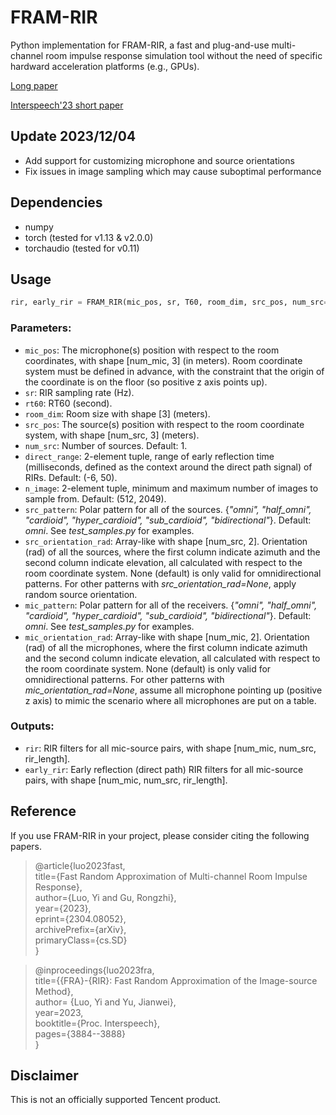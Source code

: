 # FRAM-RIR
Python implementation for FRAM-RIR, a fast and plug-and-use multi-channel room impulse response simulation tool without the need of specific hardward acceleration platforms (e.g., GPUs). 

[Long paper](https://arxiv.org/abs/2304.08052)

[Interspeech'23 short paper](https://www.isca-speech.org/archive/pdfs/interspeech_2023/luo23b_interspeech.pdf)

## Update 2023/12/04

* Add support for customizing microphone and source orientations
* Fix issues in image sampling which may cause suboptimal performance

## Dependencies 
* numpy
* torch (tested for v1.13 & v2.0.0)
* torchaudio (tested for v0.11)

## Usage
```python
rir, early_rir = FRAM_RIR(mic_pos, sr, T60, room_dim, src_pos, num_src=1, direct_range=(-6, 50), n_image=(512, 2049), src_pattern='omni', src_orientation_rad=None, mic_pattern='omni', mic_orientation_rad=None)
```
### Parameters:
* ``mic_pos``: The microphone(s) position with respect to the room coordinates, with shape [num_mic, 3] (in meters). Room coordinate system must be defined in advance, with the constraint that the origin of the coordinate is on the floor (so positive z axis points up).
* ``sr``: RIR sampling rate (Hz).
* ``rt60``: RT60 (second).
* ``room_dim``: Room size with shape [3] (meters).
* ``src_pos``: The source(s) position with respect to the room coordinate system, with shape [num_src, 3] (meters).
* ``num_src``: Number of sources. Default: 1.
* ``direct_range``: 2-element tuple, range of early reflection time (milliseconds, defined as the context around the direct path signal) of RIRs. Default: (-6, 50).
* ``n_image``: 2-element tuple, minimum and maximum number of images to sample from. Default: (512, 2049).
* ``src_pattern``: Polar pattern for all of the sources. {_"omni", "half_omni", "cardioid", "hyper_cardioid", "sub_cardioid", "bidirectional"_}. Default: *omni*. See *test_samples.py* for examples.
* ``src_orientation_rad``: Array-like with shape [num_src, 2]. Orientation (rad) of all the sources, where the first column indicate azimuth and the second column indicate elevation, all calculated with respect to the room coordinate system. None (default) is only valid for omnidirectional patterns. For other patterns with *src_orientation_rad=None*, apply random source orientation.
* ``mic_pattern``: Polar pattern for all of the receivers. {_"omni", "half_omni", "cardioid", "hyper_cardioid", "sub_cardioid", "bidirectional"_}. Default: *omni*. See *test_samples.py* for examples.
* ``mic_orientation_rad``: Array-like with shape [num_mic, 2]. Orientation (rad) of all the microphones, where the first column indicate azimuth and the second column indicate elevation, all calculated with respect to the room coordinate system. None (default) is only valid for omnidirectional patterns. For other patterns with *mic_orientation_rad=None*, assume all microphone pointing up (positive z axis) to mimic the scenario where all microphones are put on a table.
### Outputs:
* ``rir``: RIR filters for all mic-source pairs, with shape [num_mic, num_src, rir_length].
* ``early_rir``: Early reflection (direct path) RIR filters for all mic-source pairs, with shape [num_mic, num_src, rir_length].

## Reference

If you use FRAM-RIR in your project, please consider citing the following papers.

> @article{luo2023fast,  
> title={Fast Random Approximation of Multi-channel Room Impulse Response},   
> author={Luo, Yi and Gu, Rongzhi},   
> year={2023},  
> eprint={2304.08052},  
> archivePrefix={arXiv},  
> primaryClass={cs.SD}   
> }

> @inproceedings{luo2023fra,  
> title={{FRA}-{RIR}: Fast Random Approximation of the Image-source Method},  
> author= {Luo, Yi and Yu, Jianwei},  
> year=2023,  
> booktitle={Proc. Interspeech},  
> pages={3884--3888}  
> }

## Disclaimer

This is not an officially supported Tencent product.